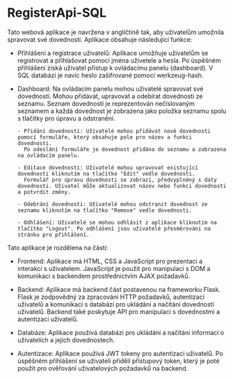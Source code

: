 # RegisterApi-SQL

Tato webová aplikace je navržena v angličtině tak, aby uživatelům umožnila spravovat své dovednosti. Aplikace obsahuje následující funkce:

- Přihlášení a registrace uživatelů: Aplikace umožňuje uživatelům se registrovat a přihlašovat pomocí jména uživetele a hesla. 
  Po úspěšném přihlášení získá uživatel přístup k ovládacímu panelu (dashboard). V SQL databázi je navíc heslo zašifrované pomocí werkzeug-hash.

- Dashboard: Na ovládacím panelu mohou uživatelé spravovat své dovednosti. 
  Mohou přidávat, upravovat a odebírat dovednosti ze seznamu. Seznam dovedností je reprezentován nečíslovaným seznamem a každá dovednost je zobrazena jako       položka seznamu spolu s tlačítky pro úpravu a odstranění.

      - Přidání dovednosti: Uživatelé mohou přidávat nové dovednosti pomocí formuláře, který obsahuje pole pro název a funkci dovednosti. 
        Po odeslání formuláře je dovednost přidána do seznamu a zobrazena na ovládacím panelu.
      
      - Editace dovednosti: Uživatelé mohou upravovat existující dovednosti kliknutím na tlačítko "Edit" vedle dovednosti. 
        Formulář pro úpravu dovednosti se zobrazí, předvyplněný s daty dovednosti. Uživatel může aktualizovat název nebo funkci dovednosti a potvrdit změny.
        
      - Odebrání dovednosti: Uživatelé mohou odstranit dovednost ze seznamu kliknutím na tlačítko "Remove" vedle dovednosti.
      
      - Odhlášení: Uživatelé se mohou odhlásit z aplikace kliknutím na tlačítko "Logout". Po odhlášení jsou uživatelé přesměrováni na stránku pro přihlášení.
     
Tato aplikace je rozdělena na části: 

- Frontend: Aplikace má HTML, CSS a JavaScript pro prezentaci a interakci s uživatelem. JavaScript je použit pro manipulaci s DOM a komunikaci s backendem prostřednictvím AJAX požadavků.

- Backend: Aplikace má backend část postavenou na frameworku Flask. Flask je zodpovědný za zpracování HTTP požadavků, autentizaci uživatelů a komunikaci s databází pro ukládání a načítání dovedností uživatelů. Backend také poskytuje API pro manipulaci s dovednostmi a autentizaci uživatelů.

- Databáze: Aplikace používá databázi pro ukládání a načítání informací o uživatelích a jejich dovednostech. 

- Autentizace: Aplikace používá JWT tokeny pro autentizaci uživatelů. Po úspěšném přihlášení se uživateli přidělí přístupový token, který je poté použit pro ověřování uživatelových požadavků na backend.






